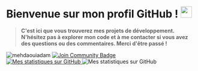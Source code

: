 # Bienvenue sur mon profil GitHub ! <img src="https://raw.githubusercontent.com/MartinHeinz/MartinHeinz/master/wave.gif" width="30px">

> **C'est ici que vous trouverez mes projets de développement. N'hésitez pas à explorer mon code et à me contacter si vous avez des questions ou des commentaires. Merci d'être passé !**

<div> 
  <img src="https://komarev.com/ghpvc/?username=mehdaouiadam&label=Profile%20views&color=ce9927&style=flat" alt="mehdaouiadam"/> 
  <a href=https://discord.gg/DUtMEfAA9N> 
    <img src="https://img.shields.io/discord/473484319914983434.svg?style=flat&label=Join%20Community&color=7289DA" alt="Join Community Badge"/>
  </a>  
</div>

<a href="https://github.com/adammehdaoui">
  <img src="https://github-readme-stats.vercel.app/api?username=adammehdaoui&show_icons=true&theme=tokyonight" alt="Mes statistiques sur GitHub">
</a>

<a>
  <img src="https://github-readme-stats.vercel.app/api/top-langs/?username=adammehdaoui&theme=tokyonight&layout=compact" alt="Mes statistiques sur GitHub">
</a>
       
<!--
<code><img height="30" src="https://raw.githubusercontent.com/github/explore/5c058a388828bb5fde0bcafd4bc867b5bb3f26f3/topics/python/python.png"></code>
<code><img height="30" src="https://raw.githubusercontent.com/github/explore/80688e429a7d4ef2fca1e82350fe8e3517d3494d/topics/html/html.png"></code>
<code><img height="30" src="https://raw.githubusercontent.com/github/explore/80688e429a7d4ef2fca1e82350fe8e3517d3494d/topics/css/css.png"></code>
<code><img height="30" src="https://raw.githubusercontent.com/github/explore/80688e429a7d4ef2fca1e82350fe8e3517d3494d/topics/react/react.png"></code>
<code><img height="30" src="https://raw.githubusercontent.com/github/explore/80688e429a7d4ef2fca1e82350fe8e3517d3494d/topics/php/php.png"></code>
-->                                                                                              

